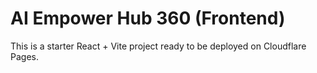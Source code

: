 # AI Empower Hub 360 (Frontend)

This is a starter React + Vite project ready to be deployed on Cloudflare Pages.
